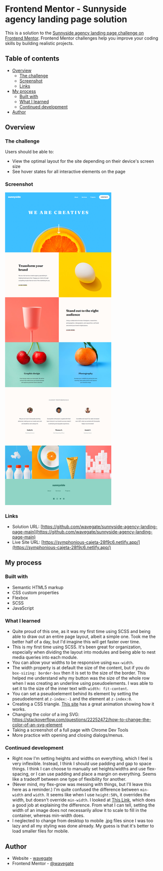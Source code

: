 # Frontend Mentor - Sunnyside agency landing page solution

This is a solution to the [Sunnyside agency landing page challenge on Frontend Mentor](https://www.frontendmentor.io/challenges/sunnyside-agency-landing-page-7yVs3B6ef). Frontend Mentor challenges help you improve your coding skills by building realistic projects.

## Table of contents

- [Overview](#overview)
  - [The challenge](#the-challenge)
  - [Screenshot](#screenshot)
  - [Links](#links)
- [My process](#my-process)
  - [Built with](#built-with)
  - [What I learned](#what-i-learned)
  - [Continued development](#continued-development)
- [Author](#author)

## Overview

### The challenge

Users should be able to:

- View the optimal layout for the site depending on their device's screen size
- See hover states for all interactive elements on the page

### Screenshot

![](./screenshot.png)

### Links

- Solution URL: [https://github.com/wavegate/sunnyside-agency-landing-page-main](https://github.com/wavegate/sunnyside-agency-landing-page-main)
- Live Site URL: [https://symphonious-cajeta-28f9c6.netlify.app/](https://symphonious-cajeta-28f9c6.netlify.app/)

## My process

### Built with

- Semantic HTML5 markup
- CSS custom properties
- Flexbox
- SCSS
- JavaScript

### What I learned

- Quite proud of this one, as it was my first time using SCSS and being able to draw out an entire page layout, albeit a simple one. Took me the better half of a day, but I'd imagine this will get faster over time.
- This is my first time using SCSS. It's been great for organization, especially when dividing the layout into modules and being able to nest media queries into each module.
- You can allow your widths to be responsive using `max-width`.
- The width property is at default the size of the content, but if you do `box-sizing: border-box` then it is set to the size of the border. This helped me understand why my button was the size of the whole row when I was creating an underline using pseudoelements. I was able to set it to the size of the inner text with `width: fit-content`.
- You can set a pseudoelement behind its element by setting the pseudoelement at `z-index:-1` and the element at `z-index:0`.
- Creating a CSS triangle. [This site](https://css-tricks.com/snippets/css/css-triangle/) has a great animation showing how it works.
- Changing the color of a img SVG: https://stackoverflow.com/questions/22252472/how-to-change-the-color-of-an-svg-element
- Taking a screenshot of a full page with Chrome Dev Tools
- More practice with opening and closing dialogs/menus.

### Continued development

- Right now I'm setting heights and widths on everything, which I feel is very inflexible. Instead, I think I should use padding and gap to space things. I think I can choose to manually set heights/widths and use flex-spacing, or I can use padding and place a margin on everything. Seems like a tradeoff between one type of flexibility for another.
- (Never mind, my flex-grow was messing with things, but I'll leave this here as a reminder.) I'm quite confused the difference between `min-width` and `width`. It seems like when I use `height:50%`, it overrides the width, but doesn't override `min-width`. I looked at [This Link](https://dev.to/ziizium/the-difference-between-css-width-min-width-and-max-width-property-49ah), which does a good job at explaining the difference. From what I can tell, setting the width of an image does not necessarily allow it to scale to fill in the container, whereas min-width does.
- I neglected to change from desktop to mobile .jpg files since I was too lazy and all my styling was done already. My guess is that it's better to load smaller files for mobile.

## Author

- Website - [wavegate](https://github.com/wavegate)
- Frontend Mentor - [@wavegate](https://www.frontendmentor.io/profile/wavegate)
